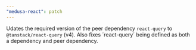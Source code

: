 ```yaml
---
"medusa-react": patch
---
```


Udates the required version of the peer dependency `react-query` to `@tanstack/react-query` (v4). Also fixes ´react-query´ being defined as both a dependency and peer dependency.
